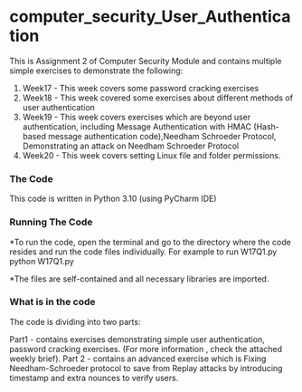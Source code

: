 # computer_security_User_Authentication
This is Assignment 2 of Computer Security Module and contains multiple simple exercises to demonstrate the following:
1. Week17 - This week covers some password cracking exercises
2. Week18 - This week covered some exercises about different methods of user authentication
3. Week19 - This week covers exercises which are beyond user authentication, including Message Authentication with HMAC (Hash-based message          authentication code),Needham Schroeder Protocol, Demonstrating an attack on Needham Schroeder Protocol
4. Week20 - This week covers setting Linux file and folder permissions.

### The Code

This code is written in Python 3.10 (using PyCharm IDE)

### Running The Code
*To run the code, open the terminal and go to the directory where the code resides and run the code files individually.
For example to run W17Q1.py
 python W17Q1.py


*The files are self-contained and all necessary libraries are imported.


### What is in the code
The code is dividing into two parts:

Part1 - contains exercises demonstrating simple user authentication, password cracking exercises. (For more information , check the attached weekly brief).
Part 2 - contains an advanced exercise which is Fixing Needham-Schroeder protocol to save from Replay attacks by introducing timestamp and extra nounces to verify users.

